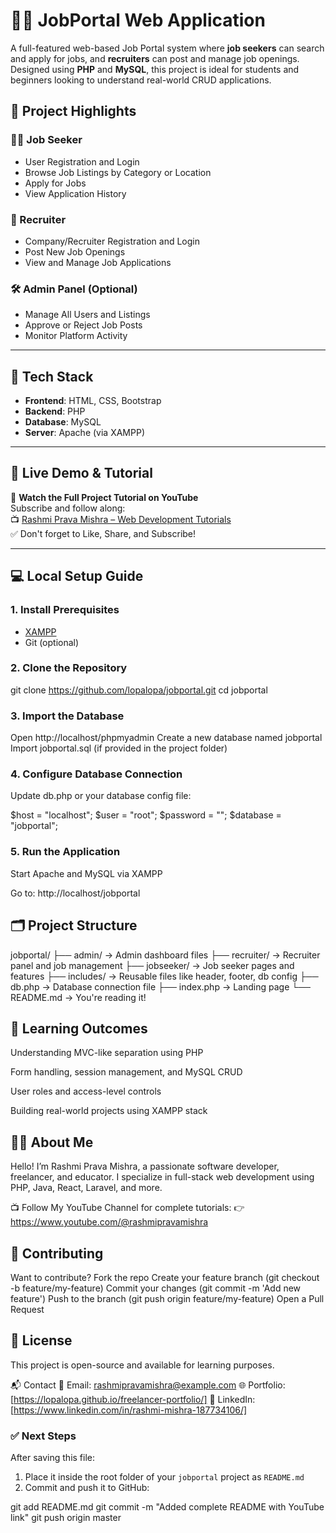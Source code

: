 # 🧑‍💼 JobPortal Web Application

A full-featured web-based Job Portal system where **job seekers** can search and apply for jobs, and **recruiters** can post and manage job openings. Designed using **PHP** and **MySQL**, this project is ideal for students and beginners looking to understand real-world CRUD applications.


## 📌 Project Highlights

### 👨‍💼 Job Seeker
- User Registration and Login
- Browse Job Listings by Category or Location
- Apply for Jobs
- View Application History

### 🏢 Recruiter
- Company/Recruiter Registration and Login
- Post New Job Openings
- View and Manage Job Applications

### 🛠️ Admin Panel (Optional)
- Manage All Users and Listings
- Approve or Reject Job Posts
- Monitor Platform Activity

---

## 🧰 Tech Stack

- **Frontend**: HTML, CSS, Bootstrap
- **Backend**: PHP
- **Database**: MySQL
- **Server**: Apache (via XAMPP)

---

## 🚀 Live Demo & Tutorial

🎥 **Watch the Full Project Tutorial on YouTube**  
Subscribe and follow along:  
📺 [Rashmi Prava Mishra – Web Development Tutorials](https://www.youtube.com/@rashmipravamishra)  
✅ Don't forget to Like, Share, and Subscribe!

---

## 💻 Local Setup Guide

### 1. Install Prerequisites
- [XAMPP](https://www.apachefriends.org/index.html)
- Git (optional)

### 2. Clone the Repository
git clone https://github.com/lopalopa/jobportal.git
cd jobportal
### 3. Import the Database
Open http://localhost/phpmyadmin
Create a new database named jobportal
Import jobportal.sql (if provided in the project folder)

### 4. Configure Database Connection
Update db.php or your database config file:

$host = "localhost";
$user = "root";
$password = "";
$database = "jobportal";
### 5. Run the Application
Start Apache and MySQL via XAMPP

Go to: http://localhost/jobportal

## 🗂 Project Structure
jobportal/
├── admin/             → Admin dashboard files
├── recruiter/         → Recruiter panel and job management
├── jobseeker/         → Job seeker pages and features
├── includes/          → Reusable files like header, footer, db config
├── db.php             → Database connection file
├── index.php          → Landing page
└── README.md          → You're reading it!


## 🧠 Learning Outcomes
Understanding MVC-like separation using PHP

Form handling, session management, and MySQL CRUD

User roles and access-level controls

Building real-world projects using XAMPP stack

## 🧑‍🏫 About Me
Hello! I’m Rashmi Prava Mishra, a passionate software developer, freelancer, and educator.
I specialize in full-stack web development using PHP, Java, React, Laravel, and more.

📺 Follow My YouTube Channel for complete tutorials:
👉 https://www.youtube.com/@rashmipravamishra

## 🤝 Contributing
Want to contribute?
Fork the repo
Create your feature branch (git checkout -b feature/my-feature)
Commit your changes (git commit -m 'Add new feature')
Push to the branch (git push origin feature/my-feature)
Open a Pull Request

## 📜 License
This project is open-source and available for learning purposes.

📬 Contact
📧 Email: rashmipravamishra@example.com
🌐 Portfolio: [https://lopalopa.github.io/freelancer-portfolio/]
🔗 LinkedIn: [https://www.linkedin.com/in/rashmi-mishra-187734106/]


### ✅ Next Steps

After saving this file:
1. Place it inside the root folder of your `jobportal` project as `README.md`
2. Commit and push it to GitHub:

git add README.md
git commit -m "Added complete README with YouTube link"
git push origin master
